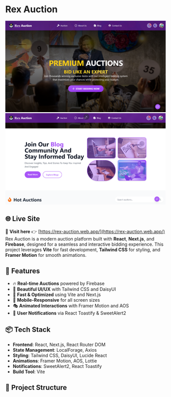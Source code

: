 # Rex Auction

<div align ="center">
  <img src="/src/assets/image/frstimg.png" alt="Auction Home Page" width="600"/>
  <br/>
  <img src="/src/assets/image/2ndpic.png" alt="Bidding Interface" width="600"/>
  <br/>

</div>

## 🌐 Live Site

🔗 **Visit here** 👉 [https://rex-auction.web.app/](https://rex-auction.web.app/)
Rex Auction is a modern auction platform built with **React**, **Next.js**, and **Firebase**, designed for a seamless and interactive bidding experience. This project leverages **Vite** for fast development, **Tailwind CSS** for styling, and **Framer Motion** for smooth animations.

## 🚀 Features

- 🔥 **Real-time Auctions** powered by Firebase  
- 🎨 **Beautiful UI/UX** with Tailwind CSS and DaisyUI  
- 🚀 **Fast & Optimized** using Vite and Next.js  
- 📱 **Mobile-Responsive** for all screen sizes  
- 🎭 **Animated Interactions** with Framer Motion and AOS  
- 🔔 **User Notifications** via React Toastify & SweetAlert2  

## 📦 Tech Stack

- **Frontend**: React, Next.js, React Router DOM  
- **State Management**: LocalForage, Axios  
- **Styling**: Tailwind CSS, DaisyUI, Lucide React  
- **Animations**: Framer Motion, AOS, Lottie  
- **Notifications**: SweetAlert2, React Toastify  
- **Build Tool**: Vite  

## 📂 Project Structure

